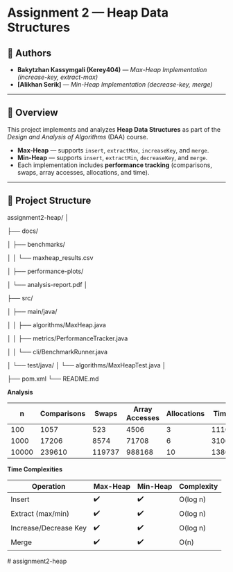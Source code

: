 # Assignment 2 — Heap Data Structures

## 👤 Authors
- **Bakytzhan Kassymgali (Kerey404)** — *Max-Heap Implementation (increase-key, extract-max)*
- **[Alikhan Serik]** — *Min-Heap Implementation (decrease-key, merge)*

---

## 📘 Overview
This project implements and analyzes **Heap Data Structures** as part of the *Design and Analysis of Algorithms* (DAA) course.

- **Max-Heap** — supports `insert`, `extractMax`, `increaseKey`, and `merge`.
- **Min-Heap** — supports `insert`, `extractMin`, `decreaseKey`, and `merge`.
- Each implementation includes **performance tracking** (comparisons, swaps, array accesses, allocations, and time).

---

## 📁 Project Structure

assignment2-heap/
│

├── docs/ 

│ ├── benchmarks/

│ │ └── maxheap_results.csv

│ ├── performance-plots/

│ └── analysis-report.pdf
│

├── src/

│ ├── main/java/

│ │ ├── algorithms/MaxHeap.java

│ │ ├── metrics/PerformanceTracker.java

│ │ └── cli/BenchmarkRunner.java

│ └── test/java/
│ └── algorithms/MaxHeapTest.java
│

├── pom.xml
└── README.md

**Analysis**

| n     | Comparisons | Swaps  | Array Accesses | Allocations | Time (ns) |
| ----- | ----------- | ------ | -------------- | ----------- | --------- |
| 100   | 1057        | 523    | 4506           | 3           | 111000    |
| 1000  | 17206       | 8574   | 71708          | 6           | 3106000   |
| 10000 | 239610      | 119737 | 988168         | 10          | 13800000  |


**Time Complexities**

| Operation             | Max-Heap | Min-Heap | Complexity |
| --------------------- | -------- | -------- | ---------- |
| Insert                | ✔️       | ✔️       | O(log n)   |
| Extract (max/min)     | ✔️       | ✔️       | O(log n)   |
| Increase/Decrease Key | ✔️       | ✔️       | O(log n)   |
| Merge                 | ✔️       | ✔️       | O(n)       |
#   a s s i g n m e n t 2 - h e a p  
 